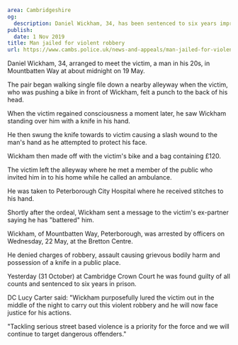 ```yaml
area: Cambridgeshire
og:
  description: Daniel Wickham, 34, has been sentenced to six years imprisonment for robbery, grievous bodily harm and possession of a knife.
publish:
  date: 1 Nov 2019
title: Man jailed for violent robbery
url: https://www.cambs.police.uk/news-and-appeals/man-jailed-for-violent-robbery
```

Daniel Wickham, 34, arranged to meet the victim, a man in his 20s, in Mountbatten Way at about midnight on 19 May.

The pair began walking single file down a nearby alleyway when the victim, who was pushing a bike in front of Wickham, felt a punch to the back of his head.

When the victim regained consciousness a moment later, he saw Wickham standing over him with a knife in his hand.

He then swung the knife towards to victim causing a slash wound to the man's hand as he attempted to protect his face.

Wickham then made off with the victim's bike and a bag containing £120\.

The victim left the alleyway where he met a member of the public who invited him in to his home while he called an ambulance.

He was taken to Peterborough City Hospital where he received stitches to his hand.

Shortly after the ordeal, Wickham sent a message to the victim's ex-partner saying he has "battered" him.

Wickham, of Mountbatten Way, Peterborough, was arrested by officers on Wednesday, 22 May, at the Bretton Centre.

He denied charges of robbery, assault causing grievous bodily harm and possession of a knife in a public place.

Yesterday (31 October) at Cambridge Crown Court he was found guilty of all counts and sentenced to six years in prison.

DC Lucy Carter said: "Wickham purposefully lured the victim out in the middle of the night to carry out this violent robbery and he will now face justice for his actions.

"Tackling serious street based violence is a priority for the force and we will continue to target dangerous offenders."
